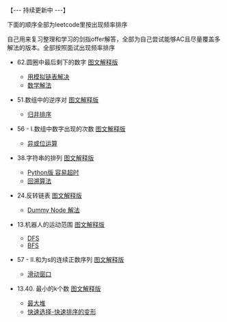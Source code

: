 【--- 持续更新中 ---】

下面的顺序全部为leetcode里按出现频率排序

自己用来复习整理和学习的剑指offer解答，全部为自己尝试能够AC且尽量覆盖多解法的版本。全部按照面试出现频率排序

*  62.圆圈中最后剩下的数字 [图文解释版](https://juejin.im/post/5efe1f736fb9a07ebe238437)
   * [用模拟链表解决](https://github.com/Melusinee/JianZhiOffer-LeetCode-Java/blob/master/62-LinkedList.java)
   * [数学解法](https://github.com/Melusinee/JianZhiOffer-LeetCode-Java/blob/master/62-Math.java)
   
*  51.数组中的逆序对 [图文解释版](https://juejin.im/post/5efeeea4e51d45347246a104)
   * [归并排序](https://github.com/Melusinee/JianZhiOffer-LeetCode-Java/blob/master/51.java)
   
*  56 - I.数组中数字出现的次数 [图文解释版](https://juejin.im/post/5eff063af265da22bc29a05a)
   * [异或位运算](https://github.com/Melusinee/JianZhiOffer-LeetCode-Java/blob/master/56-I.java)
   
*  38.字符串的排列 [图文解释版](https://juejin.im/post/5eff52816fb9a07e753c8619)
   * [Python版 容易超时](https://github.com/Melusinee/JianZhiOffer-LeetCode-Java/blob/master/38-1.py)
   * [回溯算法](https://github.com/Melusinee/JianZhiOffer-LeetCode-Java/blob/master/38-2.java)

*  24.反转链表 [图文解释版](https://juejin.im/post/5eff5af85188252e397ed089)
   * [Dummy Node 解法](https://github.com/Melusinee/JianZhiOffer-LeetCode-Java/blob/master/24.java)
   
*  13.机器人的运动范围 [图文解释版](https://juejin.im/post/5eff70256fb9a07ebe238619)
   * [DFS](https://github.com/Melusinee/JianZhiOffer-LeetCode-Java/blob/master/13-1.java)
   * [BFS](https://github.com/Melusinee/JianZhiOffer-LeetCode-Java/blob/master/13-2.java)
   
*  57 - II.和为s的连续正数序列 [图文解释版](https://juejin.im/post/5f0088006fb9a07eb32915fc)
   * [滑动窗口](https://github.com/Melusinee/JianZhiOffer-LeetCode-Java/blob/master/57%20-%20II.java)
   
*  13.40. 最小的k个数 [图文解释版](https://juejin.im/post/5f009d36f265da22f4240e50)
   * [最大堆](https://github.com/Melusinee/JianZhiOffer-LeetCode-Java/blob/master/40-1.java)
   * [快速选择-快速排序的变形](https://github.com/Melusinee/JianZhiOffer-LeetCode-Java/blob/master/40-2.java)
